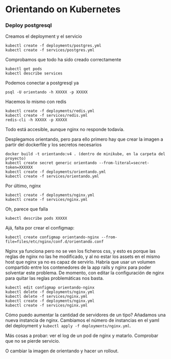 # Orientando on Kubernetes

### Deploy postgresql

Creamos el deployment y el servicio

```
kubectl create -f deployments/postgres.yml
kubectl create -f services/postgres.yml
```

Comprobamos que todo ha sido creado correctamente

```
kubectl get pods
kubectl describe services
```

Podemos conectar a postgresql ya

```
psql -U orientando -h XXXXX -p XXXXX
```

Hacemos lo mismo con redis

```
kubectl create -f deployments/redis.yml
kubectl create -f services/redis.yml
redis-cli -h XXXXX -p XXXXX
```

Todo está accesible, aunque nginx no responde todavía.

Desplegamos orientando, pero para ello primero hay que crear la imagen a partir del dockerfile y los secretos necesarios

```
docker build -t orientando:v4 . (dentro de minikube, en la carpeta del proyecto)
kubectl create secret generic orientando --from-literal=secret-token=XXXXXX
kubectl create -f deployments/orientando.yml
kubectl create -f services/orientando.yml
```

Por último, nginx

```
kubectl create -f deployments/nginx.yml
kubectl create -f services/nginx.yml
```

Oh, parece que falla

```
kubectl describe pods XXXXX
```

Ajá, falta por crear el configmap:

```
kubectl create configmap orientando-nginx --from-file=files/etc/nginx/conf.d/orientando.conf
```

Nginx ya funciona pero no se ven los ficheros css, y esto es porque las reglas de nginx no las he modificado, y al no estar los assets en el mismo host que nginx ya no es capaz de servirlo. Habría que usar un volumen compartido entre los contenedores de la app rails y nginx para poder solventar este problema. De momento, con editar la configuración de nginx para quitar las reglas problemáticas nos basta.

```
kubectl edit configmap orientando-nginx
kubectl delete -f deployments/nginx.yml
kubectl delete -f services/nginx.yml
kubectl create -f deployments/nginx.yml
kubectl create -f services/nginx.yml
```

Cómo puedo aumentar la cantidad de servidores de un tipo? Añadamos una nueva instancia de nginx. Cambiamos el número de instancias en el yaml del deployment y `kubectl apply -f deployments/nginx.yml`.

Más cosas a probar: ver el log de un pod de nginx y matarlo. Comprobar que no se pierde servicio.

O cambiar la imagen de orientando y hacer un rollout.
